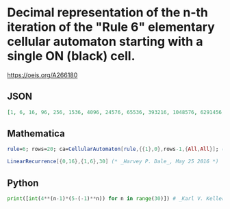 # Decimal representation of the n\-th iteration of the "Rule 6" elementary cellular automaton starting with a single ON \(black\) cell\.
https://oeis.org/A266180
## JSON
```JSON
[1, 6, 16, 96, 256, 1536, 4096, 24576, 65536, 393216, 1048576, 6291456, 16777216, 100663296, 268435456, 1610612736, 4294967296, 25769803776, 68719476736, 412316860416, 1099511627776, 6597069766656, 17592186044416, 105553116266496, 281474976710656]
```
## Mathematica
```Mathematica
rule=6; rows=20; ca=CellularAutomaton[rule,{{1},0},rows-1,{All,All}]; (* Start with single black cell *) catri=Table[Take[ca[[k]],{rows-k+1,rows+k-1}],{k,1,rows}]; (* Truncated list of each row *) Table[FromDigits[catri[[k]],2],{k,1,rows}]   (* Decimal Representation of Rows *)
```
```Mathematica
LinearRecurrence[{0,16},{1,6},30] (* _Harvey P. Dale_, May 25 2016 *)
```
## Python
```Python
print([int(4**(n-1)*(5-(-1)**n)) for n in range(30)]) # _Karl V. Keller, Jr._, Jun 03 2021
```
